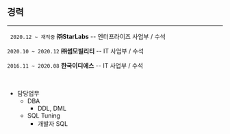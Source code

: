 ## 경력<br>
-----------
``` 2020.12 ~ 재직중``` **㈜StarLabs**   -- 엔터프라이즈 사업부 / 수석

``` 2020.10 ~ 2020.12 ``` **㈜썸모빌리티** -- IT 사업부 / 수석

``` 2016.11 ~ 2020.08 ``` **한국이디에스** -- IT 사업부 / 수석

<br>

* 담당업무
  - DBA
    + DDL, DML
  - SQL Tuning
    + 개발자 SQL

